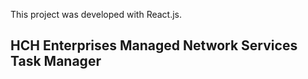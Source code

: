 This project was developed with React.js.

## HCH Enterprises Managed Network Services Task Manager
